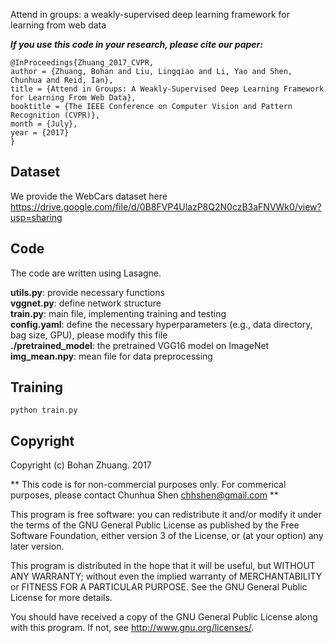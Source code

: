 Attend in groups: a weakly-supervised deep learning framework for learning from web data


***If you use this code in your research, please cite our paper:***

```
@InProceedings{Zhuang_2017_CVPR,
author = {Zhuang, Bohan and Liu, Lingqiao and Li, Yao and Shen, Chunhua and Reid, Ian},
title = {Attend in Groups: A Weakly-Supervised Deep Learning Framework for Learning From Web Data},
booktitle = {The IEEE Conference on Computer Vision and Pattern Recognition (CVPR)},
month = {July},
year = {2017}
}
```

## Dataset
We provide the WebCars dataset here 
 https://drive.google.com/file/d/0B8FVP4UlazP8Q2N0czB3aFNVWk0/view?usp=sharing

## Code
The code are written using Lasagne.

__utils.py__: provide necessary functions  
__vggnet.py__: define network structure  
__train.py__: main file, implementing training and testing   
__config.yaml__: define the necessary hyperparameters (e.g., data directory, bag size, GPU), please modify this file  
__./pretrained_model__: the pretrained VGG16 model on ImageNet  
__img_mean.npy__: mean file for data preprocessing  


## Training

```
python train.py

```


## Copyright

Copyright (c) Bohan Zhuang. 2017

** This code is for non-commercial purposes only. For commerical purposes,
please contact Chunhua Shen <chhshen@gmail.com> **

This program is free software: you can redistribute it and/or modify
    it under the terms of the GNU General Public License as published by
    the Free Software Foundation, either version 3 of the License, or
    (at your option) any later version.

This program is distributed in the hope that it will be useful,
    but WITHOUT ANY WARRANTY; without even the implied warranty of
    MERCHANTABILITY or FITNESS FOR A PARTICULAR PURPOSE.  See the
    GNU General Public License for more details.

You should have received a copy of the GNU General Public License
    along with this program.  If not, see <http://www.gnu.org/licenses/>.

